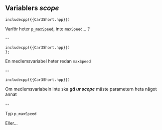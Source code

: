 ## Variablers *scope*

<!-- .slide: data-transition="slide-in fade" -->

```cpp[6]
includecpp({{Car3Short.hpp}})
```

Varför heter `p_maxSpeed`, inte `maxSpeed`... ?

--
<!-- .slide: data-transition="fade" -->

```cpp[4,8]
includecpp({{Car3Short.hpp}})
};
```

En medlemsvariabel heter redan `maxSpeed`

--
<!-- .slide: data-transition="fade slide-out" -->

```cpp[4,6,8]
includecpp({{Car3Short.hpp}})
```
Om medlemsvariabeln inte ska ***gå ur scope*** måste parametern heta något annat

--

Typ `p_maxSpeed`

Eller...
<!-- .element: class="fragment" -->
